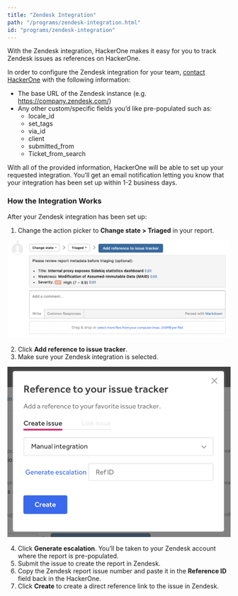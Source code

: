 ```yaml
---
title: "Zendesk Integration"
path: "/programs/zendesk-integration.html"
id: "programs/zendesk-integration"
---
```


With the Zendesk integration, HackerOne makes it easy for you to track Zendesk issues as references on HackerOne.

In order to configure the Zendesk integration for your team, [contact HackerOne](https://support.hackerone.com/hc/en-us/requests/new) with the following information:  

* The base URL of the Zendesk instance (e.g. https://company.zendesk.com/)
* Any other custom/specific fields you’d like pre-populated such as:
  * locale_id
  * set_tags
  * via_id
  * client
  * submitted_from
  * Ticket_from_search

With all of the provided information, HackerOne will be able to set up your requested integration. You’ll get an email notification letting you know that your integration has been set up within 1-2 business days.

### How the Integration Works
After your Zendesk integration has been set up:
1. Change the action picker to **Change state > Triaged** in your report.

![integrations](./images/add-integration-reference.png)

2. Click **Add reference to issue tracker**.
3. Make sure your Zendesk integration is selected.

![integration](./images/issue-tracker-reference.png)

4. Click **Generate escalation**. You’ll be taken to your Zendesk account where the report is pre-populated.
3. Submit the issue to create the report in Zendesk.
4. Copy the Zendesk report issue number and paste it in the **Reference ID** field back in the HackerOne.
5. Click **Create** to create a direct reference link to the issue in Zendesk.   
